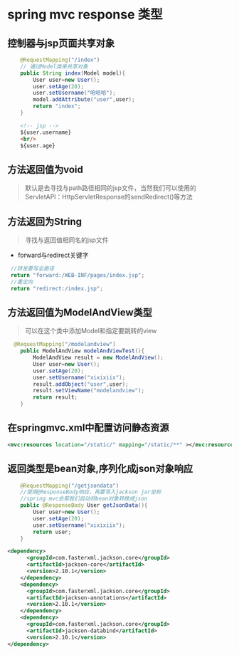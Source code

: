 # spring mvc response 类型

## 控制器与jsp页面共享对象

```java
    @RequestMapping("/index")
    // 通过Model类来共享对象
    public String index(Model model){
        User user=new User();
        user.setAge(20);
        user.setUsername("哈哈哈");
        model.addAttribute("user",user);
        return "index";
    }
```

```html
    <!-- jsp -->
    ${user.username}
    <br/>
    ${user.age}
```

## 方法返回值为void

>默认是去寻找与path路径相同的jsp文件，当然我们可以使用的ServletAPI：HttpServletResponse的sendRedirect()等方法

## 方法返回为String

>寻找与返回值相同名的jsp文件

* forward与redirect关键字

```java
 //转发要写全路径
 return "forward:/WEB-INF/pages/index.jsp";
 //重定向
 return "redirect:/index.jsp";
```

## 方法返回值为ModelAndView类型

>可以在这个类中添加Model和指定要跳转的view

```java
  @RequestMapping("/modelandview")
    public ModelAndView modelAndViewTest(){
        ModelAndView result = new ModelAndView();
        User user=new User();
        user.setAge(20);
        user.setUsername("xixixiix");
        result.addObject("user",user);
        result.setViewName("modelandview");
        return result;
    }
```

## 在springmvc.xml中配置访问静态资源

```xml
<mvc:resources location="/static/" mapping="/static/**" ></mvc:resources>
```

## 返回类型是bean对象,序列化成json对象响应

```java
    @RequestMapping("/getjsondata")
    //使用@ResponseBody响应，再要导入jackson jar坐标
    //spring mvc会帮我们自动将bean对象转换成json
    public @ResponseBody User getJsonData(){
        User user=new User();
        user.setAge(20);
        user.setUsername("xixixiix");
        return user;
    }
```

```xml
<dependency>
      <groupId>com.fasterxml.jackson.core</groupId>
      <artifactId>jackson-core</artifactId>
      <version>2.10.1</version>
    </dependency>
    <dependency>
      <groupId>com.fasterxml.jackson.core</groupId>
      <artifactId>jackson-annotations</artifactId>
      <version>2.10.1</version>
    </dependency>
    <dependency>
      <groupId>com.fasterxml.jackson.core</groupId>
      <artifactId>jackson-databind</artifactId>
      <version>2.10.1</version>
</dependency>
```
